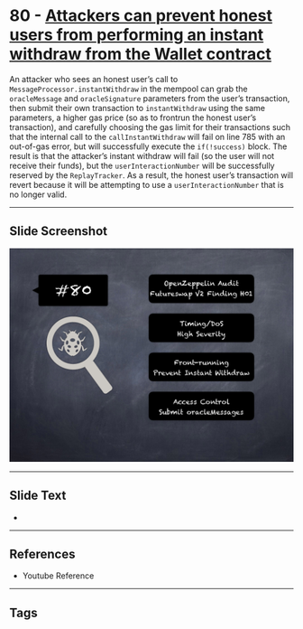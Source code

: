
# 80 - [Attackers can prevent honest users from performing an instant withdraw from the Wallet contract](./Attackers%20can%20prevent%20honest%20users%20from%20performing%20an%20instant%20withdraw%20from%20the%20Wallet%20contract.md)

 An attacker who sees an honest user’s call to `MessageProcessor.instantWithdraw` in the mempool can grab the `oracleMessage` and `oracleSignature` parameters from the user’s transaction, then submit their own transaction to `instantWithdraw` using the same parameters, a higher gas price (so as to frontrun the honest user’s transaction), and carefully choosing the gas limit for their transactions such that the internal call to the `callInstantWithdraw` will fail on line 785 with an out-of-gas error, but will successfully execute the `if(!success)` block. The result is that the attacker’s instant withdraw will fail (so the user will not receive their funds), but the `userInteractionNumber` will be successfully reserved by the `ReplayTracker`. As a result, the honest user’s transaction will revert because it will be attempting to use a `userInteractionNumber` that is no longer valid.


___
## Slide Screenshot
![080.png](../../images/7.%20Audit%20Findings%20101/080.png)
___
## Slide Text
- 
___
## References
- Youtube Reference
___
## Tags

